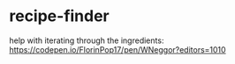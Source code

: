 # recipe-finder

help with iterating through the ingredients: https://codepen.io/FlorinPop17/pen/WNeggor?editors=1010

